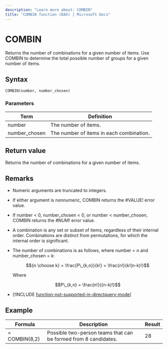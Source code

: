 ```yaml
---
description: "Learn more about: COMBIN"
title: "COMBIN function (DAX) | Microsoft Docs"
---
```


# COMBIN

Returns the number of combinations for a given number of items. Use COMBIN to determine the total possible number of groups for a given number of items.  
  
## Syntax  
  
```dax
COMBIN(number, number_chosen)  
```
  
### Parameters  
  
|Term|Definition|  
|--------|--------------|  
|number|The number of items.|  
|number_chosen|The number of items in each combination.|  
  
## Return value

Returns the number of combinations for a given number of items.  
  
## Remarks

- Numeric arguments are truncated to integers.  

- If either argument is nonnumeric, COMBIN returns the #VALUE! error value.  

- If number &lt; 0, number_chosen &lt; 0, or number &lt; number_chosen, COMBIN returns the #NUM! error value.  

- A combination is any set or subset of items, regardless of their internal order. Combinations are distinct from permutations, for which the internal order is significant.  

- The number of combinations is as follows, where number = $n$ and number_chosen = $k$:  

    $${n \choose k} = \frac{P\_{k,n}}{k!} = \frac{n!}{k!(n-k)!}$$

    Where  

    $$P\_{k,n} = \frac{n!}{(n-k)!}$$

- [!INCLUDE [function-not-supported-in-directquery-mode](includes/function-not-supported-in-directquery-mode.md)]

## Example  
  
|Formula|Description|Result|  
|-----------|---------------|----------|  
|= COMBIN(8,2)|Possible two-person teams that can be formed from 8 candidates.|28|  
